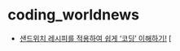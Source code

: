 # coding_worldnews

- [샌드위치 레시피를 적용하여 쉽게 ‘코딩’ 이해하기!](https://www.codingworldnews.com/article/view/2593)
[
